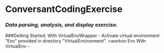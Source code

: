 # __ConversantCodingExercise__
### _Data parsing, analysis, and display exercise._

###Getting Started:
    With VirtualEnvWrapper
        - Activate virtual environment "Env" provided in directory "VirtualEnvironment".
            >workon Env
    With VirtualEnv
        -
